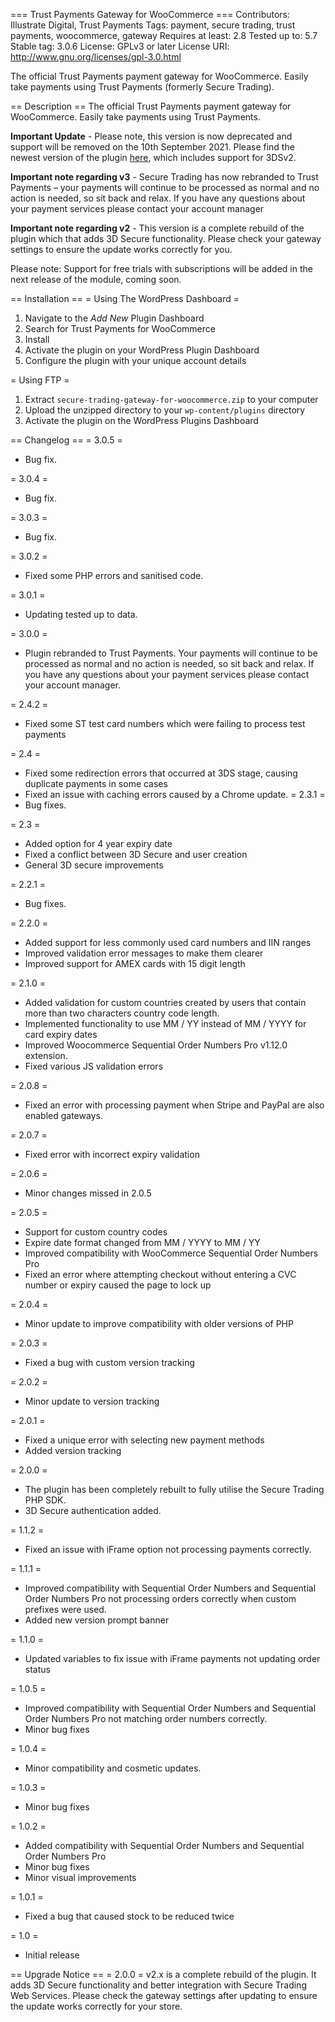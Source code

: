 === Trust Payments Gateway for WooCommerce ===
Contributors: Illustrate Digital, Trust Payments
Tags: payment, secure trading, trust payments, woocommerce, gateway
Requires at least: 2.8
Tested up to: 5.7
Stable tag: 3.0.6
License: GPLv3 or later
License URI: http://www.gnu.org/licenses/gpl-3.0.html

The official Trust Payments payment gateway for WooCommerce. Easily take payments using Trust Payments (formerly Secure Trading).

== Description ==
The official Trust Payments payment gateway for WooCommerce. Easily take payments using Trust Payments.

**Important Update** - Please note, this version is now deprecated and support will be removed on the 10th September 2021. Please find the newest version of the plugin [here](https://wordpress.org/plugins/trust-payments-gateway-3ds2/), which includes support for 3DSv2.

**Important note regarding v3** - Secure Trading has now rebranded to Trust Payments – your payments will continue to be processed as normal and no action is needed, so sit back and relax. If you have any questions about your payment services please contact your account manager 

**Important note regarding v2** - This version is a complete rebuild of the plugin which that adds 3D Secure functionality. Please check your gateway settings to ensure the update works correctly for you.

Please note: Support for free trials with subscriptions will be added in the next release of the module, coming soon.


== Installation ==
= Using The WordPress Dashboard =

1. Navigate to the *Add New* Plugin Dashboard
2. Search for Trust Payments for WooCommerce
3. Install
4. Activate the plugin on your WordPress Plugin Dashboard
5. Configure the plugin with your unique account details

= Using FTP =

1. Extract `secure-trading-gateway-for-woocommerce.zip` to your computer
2. Upload the unzipped directory to your `wp-content/plugins` directory
3. Activate the plugin on the WordPress Plugins Dashboard

== Changelog ==
= 3.0.5 =
* Bug fix.

= 3.0.4 =
* Bug fix.

= 3.0.3 =
* Bug fix.

= 3.0.2 =
* Fixed some PHP errors and sanitised code.

= 3.0.1 =
* Updating tested up to data.

= 3.0.0 =
* Plugin rebranded to Trust Payments. Your payments will continue to be processed as normal and no action is needed, so sit back and relax. If you have any questions about your payment services please contact your account manager.

= 2.4.2 =
* Fixed some ST test card numbers which were failing to process test payments

= 2.4 =
* Fixed some redirection errors that occurred at 3DS stage, causing duplicate payments in some cases
* Fixed an issue with caching errors caused by a Chrome update.
= 2.3.1 =
* Bug fixes.

= 2.3 =
* Added option for 4 year expiry date
* Fixed a conflict between 3D Secure and user creation
* General 3D secure improvements

= 2.2.1 =
* Bug fixes.

= 2.2.0 =
* Added support for less commonly used card numbers and IIN ranges
* Improved validation error messages to make them clearer
* Improved support for AMEX cards with 15 digit length

= 2.1.0 =
* Added validation for custom countries created by users that contain more than two characters country code length.
* Implemented functionality to use MM / YY instead of MM / YYYY for card expiry dates
* Improved Woocommerce Sequential Order Numbers Pro v1.12.0 extension.
* Fixed various JS validation errors

= 2.0.8 =
* Fixed an error with processing payment when Stripe and PayPal are also enabled gateways.

= 2.0.7 =
* Fixed error with incorrect expiry validation

= 2.0.6 =
* Minor changes missed in 2.0.5

= 2.0.5 =
* Support for custom country codes
* Expire date format changed from MM / YYYY to MM / YY
* Improved compatibility with WooCommerce Sequential Order Numbers Pro
* Fixed an error where attempting checkout without entering a CVC number or expiry caused the page to lock up

= 2.0.4 =
* Minor update to improve compatibility with older versions of PHP

= 2.0.3 =
* Fixed a bug with custom version tracking

= 2.0.2 =
* Minor update to version tracking

= 2.0.1 =
* Fixed a unique error with selecting new payment methods
* Added version tracking

= 2.0.0 =
* The plugin has been completely rebuilt to fully utilise the Secure Trading PHP SDK.
* 3D Secure authentication added.

= 1.1.2 =
* Fixed an issue with iFrame option not processing payments correctly.

= 1.1.1 =
* Improved compatibility with Sequential Order Numbers and Sequential Order Numbers Pro not processing orders correctly when custom prefixes were used.
* Added new version prompt banner

= 1.1.0 =
* Updated variables to fix issue with iFrame payments not updating order status

= 1.0.5 =
* Improved compatibility with Sequential Order Numbers and Sequential Order Numbers Pro not matching order numbers correctly.
* Minor bug fixes

= 1.0.4 =
* Minor compatibility and cosmetic updates.

= 1.0.3 =
* Minor bug fixes

= 1.0.2 =
* Added compatibility with Sequential Order Numbers and Sequential Order Numbers Pro
* Minor bug fixes
* Minor visual improvements

= 1.0.1 =
* Fixed a bug that caused stock to be reduced twice

= 1.0 =
* Initial release

== Upgrade Notice ==
= 2.0.0 =
v2.x is a complete rebuild of the plugin. It adds 3D Secure functionality and better integration with Secure Trading Web Services. Please check the gateway settings after updating to ensure the update works correctly for your store.
